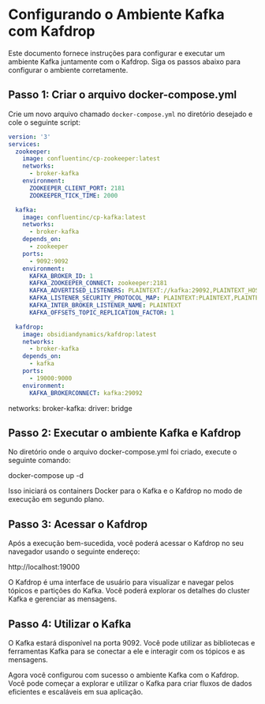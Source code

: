 # Configurando o Ambiente Kafka com Kafdrop

Este documento fornece instruções para configurar e executar um ambiente Kafka juntamente com o Kafdrop. Siga os passos abaixo para configurar o ambiente corretamente.

## Passo 1: Criar o arquivo docker-compose.yml

Crie um novo arquivo chamado `docker-compose.yml` no diretório desejado e cole o seguinte script:

```yaml
version: '3'
services:
  zookeeper:
    image: confluentinc/cp-zookeeper:latest
    networks:
      - broker-kafka
    environment:
      ZOOKEEPER_CLIENT_PORT: 2181
      ZOOKEEPER_TICK_TIME: 2000

  kafka:
    image: confluentinc/cp-kafka:latest
    networks:
      - broker-kafka
    depends_on:
      - zookeeper
    ports:
      - 9092:9092
    environment:
      KAFKA_BROKER_ID: 1
      KAFKA_ZOOKEEPER_CONNECT: zookeeper:2181
      KAFKA_ADVERTISED_LISTENERS: PLAINTEXT://kafka:29092,PLAINTEXT_HOST://localhost:9092
      KAFKA_LISTENER_SECURITY_PROTOCOL_MAP: PLAINTEXT:PLAINTEXT,PLAINTEXT_HOST:PLAINTEXT
      KAFKA_INTER_BROKER_LISTENER_NAME: PLAINTEXT
      KAFKA_OFFSETS_TOPIC_REPLICATION_FACTOR: 1

  kafdrop:
    image: obsidiandynamics/kafdrop:latest
    networks:
      - broker-kafka
    depends_on:
      - kafka
    ports:
      - 19000:9000
    environment:
      KAFKA_BROKERCONNECT: kafka:29092
```

networks:
  broker-kafka:
    driver: bridge

## Passo 2: Executar o ambiente Kafka e Kafdrop

No diretório onde o arquivo docker-compose.yml foi criado, execute o seguinte comando:

docker-compose up -d

Isso iniciará os containers Docker para o Kafka e o Kafdrop no modo de execução em segundo plano.

## Passo 3: Acessar o Kafdrop
Após a execução bem-sucedida, você poderá acessar o Kafdrop no seu navegador usando o seguinte endereço:

http://localhost:19000

O Kafdrop é uma interface de usuário para visualizar e navegar pelos tópicos e partições do Kafka. Você poderá explorar os detalhes do cluster Kafka e gerenciar as mensagens.

## Passo 4: Utilizar o Kafka

O Kafka estará disponível na porta 9092. Você pode utilizar as bibliotecas e ferramentas Kafka para se conectar a ele e interagir com os tópicos e as mensagens.

Agora você configurou com sucesso o ambiente Kafka com o Kafdrop. Você pode começar a explorar e utilizar o Kafka para criar fluxos de dados eficientes e escaláveis em sua aplicação.
